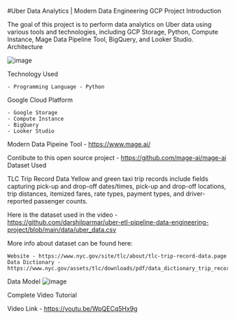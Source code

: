 #Uber Data Analytics | Modern Data Engineering GCP Project
Introduction

The goal of this project is to perform data analytics on Uber data using various tools and technologies, including GCP Storage, Python, Compute Instance, Mage Data Pipeline Tool, BigQuery, and Looker Studio.
Architecture

![image](https://user-images.githubusercontent.com/46683777/236123168-d0e5f27d-4af9-432b-8035-64ef2aea229e.png)


Technology Used

    - Programming Language - Python

Google Cloud Platform

    - Google Storage
    - Compute Instance
    - BigQuery
    - Looker Studio

Modern Data Pipeine Tool - https://www.mage.ai/

Contibute to this open source project - https://github.com/mage-ai/mage-ai
Dataset Used

TLC Trip Record Data Yellow and green taxi trip records include fields capturing pick-up and drop-off dates/times, pick-up and drop-off locations, trip distances, itemized fares, rate types, payment types, and driver-reported passenger counts.

Here is the dataset used in the video - https://github.com/darshilparmar/uber-etl-pipeline-data-engineering-project/blob/main/data/uber_data.csv

More info about dataset can be found here:

    Website - https://www.nyc.gov/site/tlc/about/tlc-trip-record-data.page
    Data Dictionary - https://www.nyc.gov/assets/tlc/downloads/pdf/data_dictionary_trip_records_yellow.pdf

Data Model
![image](https://user-images.githubusercontent.com/46683777/236123276-7ddc8dea-dff0-4729-b5ce-4994f1a9d8a3.png)


Complete Video Tutorial

Video Link - https://youtu.be/WpQECq5Hx9g
